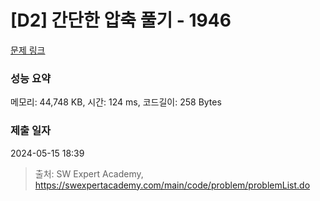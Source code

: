 # [D2] 간단한 압축 풀기 - 1946 

[문제 링크](https://swexpertacademy.com/main/code/problem/problemDetail.do?contestProbId=AV5PmkDKAOMDFAUq) 

### 성능 요약

메모리: 44,748 KB, 시간: 124 ms, 코드길이: 258 Bytes

### 제출 일자

2024-05-15 18:39



> 출처: SW Expert Academy, https://swexpertacademy.com/main/code/problem/problemList.do